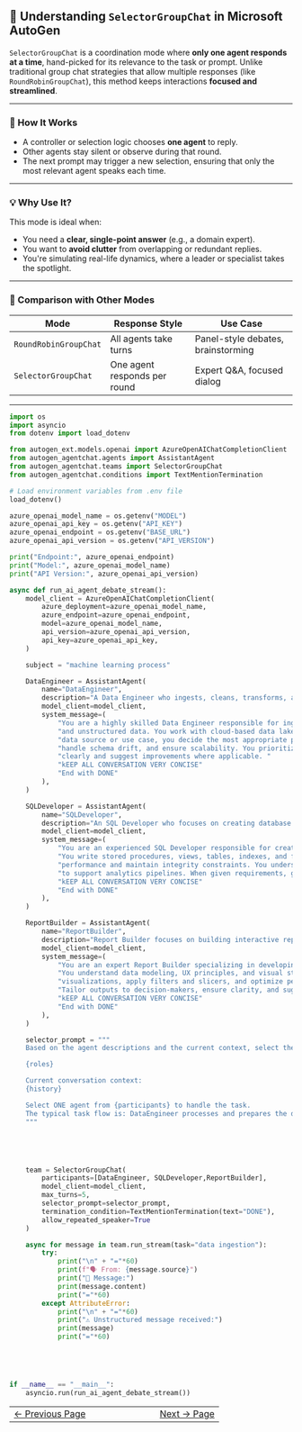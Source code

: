 ## 🧠 Understanding `SelectorGroupChat` in Microsoft AutoGen

`SelectorGroupChat` is a coordination mode where **only one agent responds at a time**, hand-picked for its relevance to the task or prompt. Unlike traditional group chat strategies that allow multiple responses (like `RoundRobinGroupChat`), this method keeps interactions **focused and streamlined**.

---

### 🎯 How It Works

- A controller or selection logic chooses **one agent** to reply.
- Other agents stay silent or observe during that round.
- The next prompt may trigger a new selection, ensuring that only the most relevant agent speaks each time.

---

### 💡 Why Use It?

This mode is ideal when:
- You need a **clear, single-point answer** (e.g., a domain expert).
- You want to **avoid clutter** from overlapping or redundant replies.
- You're simulating real-life dynamics, where a leader or specialist takes the spotlight.

---

### 🔬 Comparison with Other Modes

| Mode                  | Response Style               | Use Case                              |
|----------------------|------------------------------|----------------------------------------|
| `RoundRobinGroupChat`| All agents take turns         | Panel-style debates, brainstorming     |
| `SelectorGroupChat` | One agent responds per round  | Expert Q&A, focused dialog             |

---


```python
import os
import asyncio
from dotenv import load_dotenv

from autogen_ext.models.openai import AzureOpenAIChatCompletionClient
from autogen_agentchat.agents import AssistantAgent
from autogen_agentchat.teams import SelectorGroupChat
from autogen_agentchat.conditions import TextMentionTermination

# Load environment variables from .env file
load_dotenv()

azure_openai_model_name = os.getenv("MODEL")
azure_openai_api_key = os.getenv("API_KEY")
azure_openai_endpoint = os.getenv("BASE_URL")
azure_openai_api_version = os.getenv("API_VERSION")

print("Endpoint:", azure_openai_endpoint)
print("Model:", azure_openai_model_name)
print("API Version:", azure_openai_api_version)

async def run_ai_agent_debate_stream():
    model_client = AzureOpenAIChatCompletionClient(
        azure_deployment=azure_openai_model_name,
        azure_endpoint=azure_openai_endpoint,
        model=azure_openai_model_name,
        api_version=azure_openai_api_version,
        api_key=azure_openai_api_key,
    )

    subject = "machine learning process"

    DataEngineer = AssistantAgent(
        name="DataEngineer",
        description="A Data Engineer who ingests, cleans, transforms, and stores data in either a data lake or a database.",
        model_client=model_client,
        system_message=(
            "You are a highly skilled Data Engineer responsible for ingesting, cleansing, transforming, and storing structured "
            "and unstructured data. You work with cloud-based data lakes and relational/non-relational databases. When given a "
            "data source or use case, you decide the most appropriate pipeline architecture (batch vs. streaming), apply transformations, "
            "handle schema drift, and ensure scalability. You prioritize performance, security, and reusability. Document assumptions "
            "clearly and suggest improvements where applicable. "
            "kEEP ALL CONVERSATION VERY CONCISE"
            "End with DONE"
        ),
    )

    SQLDeveloper = AssistantAgent(
        name="SQLDeveloper",
        description="An SQL Developer who focuses on creating database objects.",
        model_client=model_client,
        system_message=(
            "You are an experienced SQL Developer responsible for creating efficient, secure, and maintainable database objects. "
            "You write stored procedures, views, tables, indexes, and functions tailored to business logic. You optimize queries for "
            "performance and maintain integrity constraints. You understand schema design, normalization vs. denormalization, and how "
            "to support analytics pipelines. When given requirements, generate precise SQL scripts and explain design choices concisely."
            "kEEP ALL CONVERSATION VERY CONCISE"
            "End with DONE"
        ),
    )

    ReportBuilder = AssistantAgent(
        name="ReportBuilder",
        description="Report Builder focuses on building interactive reports and dashboards.",
        model_client=model_client,
        system_message=(
            "You are an expert Report Builder specializing in developing interactive reports and dashboards using modern BI tools. "
            "You understand data modeling, UX principles, and visual storytelling. Based on business goals, you choose appropriate "
            "visualizations, apply filters and slicers, and optimize performance through techniques like aggregations and DAX expressions. "
            "Tailor outputs to decision-makers, ensure clarity, and suggest improvements to enhance user experience."
            "kEEP ALL CONVERSATION VERY CONCISE"
            "End with DONE"
        ),
    )

    selector_prompt = """
    Based on the agent descriptions and the current context, select the most appropriate agent to handle the task.

    {roles}

    Current conversation context:
    {history}   

    Select ONE agent from {participants} to handle the task.
    The typical task flow is: DataEngineer processes and prepares the data → SQLDeveloper structures and optimizes it → ReportBuilder visualizes it.
    """





    team = SelectorGroupChat(
        participants=[DataEngineer, SQLDeveloper,ReportBuilder],
        model_client=model_client,
        max_turns=5,
        selector_prompt=selector_prompt,
        termination_condition=TextMentionTermination(text="DONE"),
        allow_repeated_speaker=True
    )

    async for message in team.run_stream(task="data ingestion"):
        try:
            print("\n" + "="*60)
            print(f"🗣️ From: {message.source}")
            print("💬 Message:")
            print(message.content)
            print("="*60)
        except AttributeError:
            print("\n" + "="*60)
            print("⚠️ Unstructured message received:")
            print(message)
            print("="*60)





if __name__ == "__main__":
    asyncio.run(run_ai_agent_debate_stream())
```


<table width="100%">
  <tr>
    <td align="left" style="white-space: nowrap;">
      <a href="../pages/DirectAgentInteractionMultiTurnDynamicConversationChatbot.md">← Previous Page</a>
    </td>
    <td style="width: 100px;"></td> <!-- Blank column for separation -->
    <td align="right" style="white-space: nowrap;">
      <a href="../pages/DataAnalystAgentCsvFile.md">Next → Page</a>
    </td>
  </tr>
</table>
